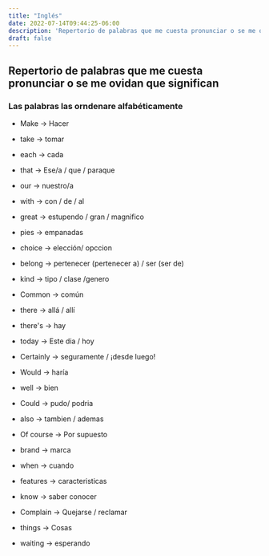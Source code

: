 ```yaml
---
title: "Inglés"
date: 2022-07-14T09:44:25-06:00
description: 'Repertorio de palabras que me cuesta pronunciar o se me ovidan que significan'
draft: false
---
```

## Repertorio de palabras que me cuesta pronunciar o se me ovidan que significan
### Las palabras las orndenare alfabéticamente

- Make -> Hacer

- take -> tomar

- each -> cada

- that -> Ese/a / que / paraque

- our -> nuestro/a

- with -> con / de / al

- great -> estupendo / gran / magnifico

- pies -> empanadas

- choice -> elección/ opccion

- belong -> pertenecer (pertenecer a) / ser (ser de)

- kind -> tipo / clase /genero

- Common -> común

- there -> allá / allí
- there's -> hay

- today -> Este dia / hoy

- Certainly -> seguramente / ¡desde luego!

- Would -> haría

- well -> bien

- Could -> pudo/ podria

- also -> tambien / ademas

- Of course -> Por supuesto

- brand -> marca

- when -> cuando

- features -> caracteristicas

- know -> saber conocer

- Complain -> Quejarse / reclamar

- things -> Cosas

- waiting -> esperando
